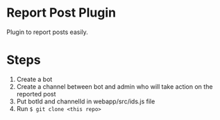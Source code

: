 # Report Post Plugin

Plugin to report posts easily.

# Steps

1. Create a bot
2. Create a channel between bot and admin who will take action on the reported post
3. Put botId and channelId in webapp/src/ids.js file
4. Run ```$ git clone <this repo>```
